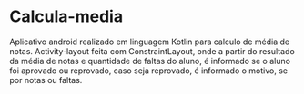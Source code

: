 # Calcula-media

Aplicativo android realizado em linguagem Kotlin para calculo de média de notas. Activity-layout feita com ConstraintLayout, onde a partir do resultado da média de notas e quantidade de faltas do aluno, é informado se o aluno foi aprovado ou reprovado, caso seja reprovado, é informado o motivo, se por notas ou faltas. 
